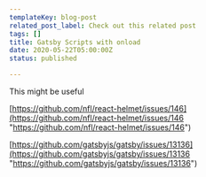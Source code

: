 ```yaml
---
templateKey: blog-post
related_post_label: Check out this related post
tags: []
title: Gatsby Scripts with onload
date: 2020-05-22T05:00:00Z
status: published

---
```

This might be useful

[https://github.com/nfl/react-helmet/issues/146](https://github.com/nfl/react-helmet/issues/146 "https://github.com/nfl/react-helmet/issues/146")

[https://github.com/gatsbyjs/gatsby/issues/13136](https://github.com/gatsbyjs/gatsby/issues/13136 "https://github.com/gatsbyjs/gatsby/issues/13136")
